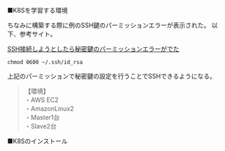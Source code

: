■K8Sを学習する環境

ちなみに構築する際に例のSSH鍵のパーミッションエラーが表示された。
以下、参考サイト。

[SSH接続しようとしたら秘密鍵のパーミッションエラーがでた](https://qiita.com/maikya_gu/items/307cc98ec07c7b8bce72)

```
chmod 0600 ~/.ssh/id_rsa
```

上記のパーミッションで秘密鍵の設定を行うことでSSHできるようになる。

>【環境】  
・AWS EC2  
・AmazonLinux2  
・Master1台  
・Slave2台
 
■K8Sのインストール



